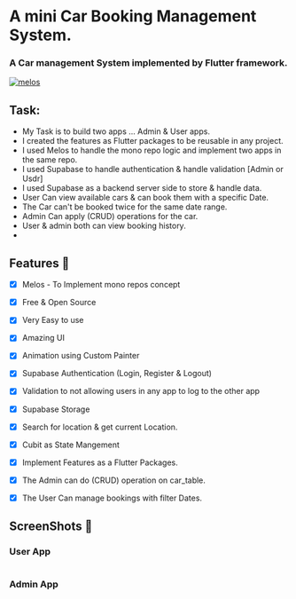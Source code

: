 # A mini Car Booking Management System.
### A Car management System implemented by Flutter framework.

[![melos](https://img.shields.io/badge/maintained%20with-melos-f700ff.svg?style=flat-square)](https://github.com/invertase/melos)

## Task:

* My Task is to build two apps ... Admin & User apps.
* I created the features as Flutter packages to be reusable in any project.
* I used Melos to handle the mono repo logic and implement two apps in the same repo.
* I used Supabase to handle authentication & handle validation [Admin or Usdr]
* I used Supabase as a backend server side to store & handle data.
* User Can view available cars & can book them with a specific Date. 
* The Car can't be booked twice for the same date range.
* Admin Can apply (CRUD) operations for the car.
* User & admin both can view booking history.
* 


## Features :dart:
* [x] Melos - To Implement mono repos concept
* [x] Free & Open Source
* [x] Very Easy to use
* [x] Amazing UI 
* [x] Animation using Custom Painter 
* [x] Supabase Authentication (Login, Register & Logout) 
* [x] Validation to not allowing users in any app to log to the other app
* [x] Supabase Storage
* [x] Search for location & get current Location.
* [x] Cubit as State Mangement
* [x] Implement Features as a Flutter Packages.
* [x] The Admin can do (CRUD) operation on car_table. 
* [x] The User Can manage bookings with filter Dates. 


## ScreenShots 📸  
### User App




#
### Admin App





